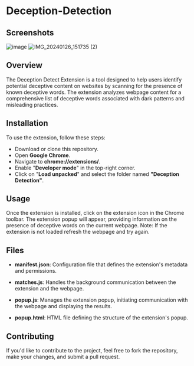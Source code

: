 # Deception-Detection

## Screenshots
![image](https://github.com/ShivAkash/Deception-Detection/assets/75986286/c810fe3e-4abc-4ff4-9a3d-922ce5f09b8b)
![IMG_20240126_151735 (2)](https://github.com/ShivAkash/Deception-Detection/assets/75986286/e578cdbb-4605-4e55-9952-d37a7c96f1cf)

## Overview
The Deception Detect Extension is a tool designed to help users identify potential deceptive content on websites by scanning for the presence of known deceptive words. The extension analyzes webpage content for a comprehensive list of deceptive words associated with dark patterns and misleading practices.

## Installation
To use the extension, follow these steps:

- Download or clone this repository.
- Open **Google Chrome**.
- Navigate to **chrome://extensions/**.
- Enable "**Developer mode**" in the top-right corner.
- Click on "**Load unpacked**" and select the folder named **"Deception Detection"**.
  
## Usage
Once the extension is installed, click on the extension icon in the Chrome toolbar. The extension popup will appear, providing information on the presence of deceptive words on the current webpage.
Note: If the extension is not loaded refresh the webpage and try again.

## Files

* **manifest.json**: Configuration file that defines the extension's metadata and permissions.

* **matches.js**: Handles the background communication between the extension and the webpage.

* **popup.js**: Manages the extension popup, initiating communication with the webpage and displaying the results.

* **popup.html**: HTML file defining the structure of the extension's popup.

## Contributing
If you'd like to contribute to the project, feel free to fork the repository, make your changes, and submit a pull request.



